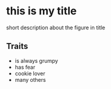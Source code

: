 # this is my title
short description about the figure in title

## Traits
* is always grumpy
* has fear
* cookie lover
* many others

